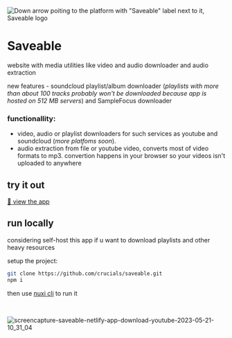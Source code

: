 ![Down arrow poiting to the platform with "Saveable" label next to it, Saveable logo](https://github.com/crucials/saveable/assets/83793845/89bfa860-2cd5-4be2-afc0-f79bc7d1b04e)

# Saveable

website with media utilities like video and audio downloader and audio extraction

new features - soundcloud playlist/album downloader (_playlists with more than about 100 tracks probably won't be downloaded because app is hosted on 512 MB servers_) and SampleFocus downloader

### functionallity:

-   video, audio or playlist downloaders for such services as youtube and soundcloud (_more platfoms soon_).
-   audio extraction from file or youtube video, converts most of video formats to mp3. convertion happens in your browser so your videos isn't uploaded to anywhere

## try it out

[:eyes: view the app](https://saveable.onrender.com/)

## run locally

considering self-host this app if u want to download playlists and other heavy resources

setup the project:

```bash
git clone https://github.com/crucials/saveable.git
npm i
```

then use [nuxi cli](https://nuxt.com/docs/api/commands/dev) to run it

⠀

![screencapture-saveable-netlify-app-download-youtube-2023-05-21-10_31_04](https://github.com/crucials/saveable/assets/83793845/baecfbc2-6ec8-45db-ad81-cc0742f93cc9)
